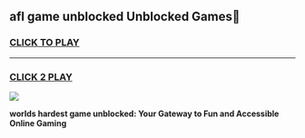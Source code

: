 
## afl game unblocked Unblocked Games👋
<h3>
<a href="https://premium.freeplayer.one?title=afl_game_unblocked&ref=16F">CLICK TO PLAY</a></h3>
<hr>

<h3>
<a href="https://premium.freeplayer.one?title=afl_game_unblocked&ref=16F">CLICK 2 PLAY</a>
  
</h3>

<a href="https://premium.freeplayer.one?title=afl_game_unblocked&ref=16F/"><img src="https://clearcache.store/games.png"></a>


**worlds hardest game unblocked: Your Gateway to Fun and Accessible Online Gaming**
